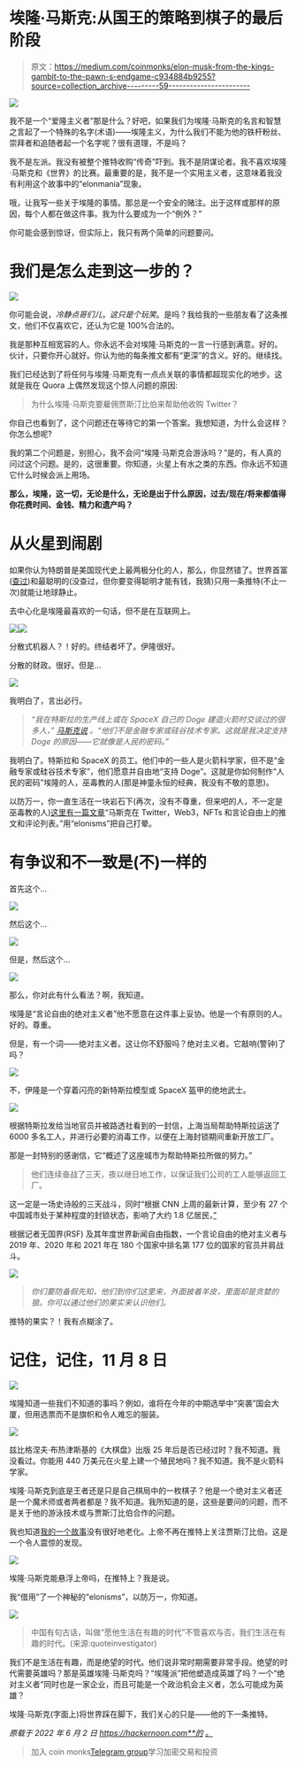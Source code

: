 # 埃隆·马斯克:从国王的策略到棋子的最后阶段

> 原文：<https://medium.com/coinmonks/elon-musk-from-the-kings-gambit-to-the-pawn-s-endgame-c934884b9255?source=collection_archive---------59----------------------->

![](img/e45c21735277fcfbc9b3cce8ec685d30.png)

我不是一个“爱隆主义者”那是什么？好吧，如果我们为埃隆·马斯克的名言和智慧之言起了一个特殊的名字(术语)——埃隆主义，为什么我们不能为他的铁杆粉丝、崇拜者和追随者起一个名字呢？很有道理，不是吗？

我不是左派。我没有被整个推特收购“传奇”吓到。我不是阴谋论者。我不喜欢埃隆·马斯克和《世界》的比赛。最重要的是，我不是一个实用主义者，这意味着我没有利用这个故事中的“elonmania”现象。

哦，让我写一些关于埃隆的事情。那总是一个安全的赌注。出于这样或那样的原因，每个人都在做这件事。我为什么要成为一个“例外？”

你可能会感到惊讶，但实际上，我只有两个简单的问题要问。

# 我们是怎么走到这一步的？

![](img/9e3ee63459655fc7554fd41a3d9b5549.png)

你可能会说，*冷静点哥们儿*，*这只是个玩笑*。是吗？我给我的一些朋友看了这条推文，他们不仅喜欢它，还认为它是 100%合法的。

我是那种互相宽容的人。你永远不会对埃隆·马斯克的一言一行感到满意。好的。伙计，只要你开心就好。你认为他的每条推文都有“更深”的含义。好的。继续找。

我们已经达到了将任何与埃隆·马斯克有一点点关联的事情都超现实化的地步。这就是我在 Quora 上偶然发现这个惊人问题的原因:

> 为什么埃隆·马斯克要雇佣贾斯汀比伯来帮助他收购 Twitter？

你自己也看到了，这个问题还在等待它的第一个答案。我想知道，为什么会这样？你怎么想呢?

我的第二个问题是，别担心，我不会问“埃隆·马斯克会游泳吗？”是的，有人真的问过这个问题。是的，这很重要。你知道，火星上有水之类的东西。你永远不知道它什么时候会派上用场。

**那么，埃隆，这一切，无论是什么，无论是出于什么原因，过去/现在/将来都值得你花费时间、金钱、精力和遗产吗？**

# 从火星到闹剧

如果你认为特朗普是美国现代史上最两极分化的人，那么，你显然错了。世界首富([查过](https://www.forbes.com/real-time-billionaires/?ref=hackernoon.com#792489c43d78))和最聪明的(没查过，但你要变得聪明才能有钱，我猜)只用一条推特(不止一次)就能让地球静止。

去中心化是埃隆最喜欢的一句话，但不是在互联网上。

![](img/36eefd8b45272097ab4618b458c9c5dc.png)![](img/fc825af2ec8306176f213253373f84be.png)

分散式机器人？！好的。终结者坏了。伊隆很好。

分散的财政。很好。但是…

![](img/28d0a344d80eed2be1670951403ecf35.png)

我明白了，言出必行。

> *“我在特斯拉的生产线上或在 SpaceX 自己的 Doge 建造火箭时交谈过的很多人，”* [*马斯克说*](https://www.cnbc.com/2021/10/25/elon-musk-on-his-crypto-portfolio-and-why-he-supports-dogecoin.html?ref=hackernoon.com) *。“他们不是金融专家或硅谷技术专家。这就是我决定支持 Doge 的原因——它就像是人民的密码。”*

我明白了。特斯拉和 SpaceX 的员工。他们中的一些人是火箭科学家，但不是“金融专家或硅谷技术专家”，他们愿意并自由地“支持 Doge”。这就是你如何制作“人民的密码”埃隆的人，巫毒教的人(那是神童永恒的经典，我没有不敬的意思)。

以防万一，你一直生活在一块岩石下(再次，没有不尊重，但来吧的人，不一定是巫毒教的人)[这里有一篇文章](https://economictimes.indiatimes.com/markets/cryptocurrency/elon-musk-takes-a-dig-at-twitter-web3-and-nfts-on-twitter/articleshow/90663043.cms?ref=hackernoon.com)“马斯克在 Twitter，Web3，NFTs 和言论自由上的推文和评论列表。”用“elonisms”把自己打晕。

# 有争议和不一致是(不)一样的

首先这个…

![](img/0c4b770f4959530bdf7ab90528860856.png)

然后这个…

![](img/e7fecf6581b292cbbef4e8f9d9425ff3.png)

但是，然后这个…

![](img/182114a50d99a1dafc81ddac6dfcb037.png)

那么，你对此有什么看法？啊，我知道。

埃隆是“言论自由的绝对主义者”他不愿意在这件事上妥协。他是一个有原则的人。好的。尊重。

但是，有一个词——绝对主义者。这让你不舒服吗？绝对主义者。它敲响(警钟)了吗？

![](img/19a48df7c826d821a10116f37b991ca3.png)

不，伊隆是一个穿着闪亮的新特斯拉模型或 SpaceX 盔甲的绝地武士。

![](img/8842e6f9b6801251606687b43bcf6d89.png)

根据特斯拉发给当地官员并被路透社看到的一封信，上海当局帮助特斯拉运送了 6000 多名工人，并进行必要的消毒工作，以便在上海封锁期间重新开放工厂。

那是一封特别的感谢信，它“概述了这座城市为帮助特斯拉所做的努力。”

> 他们连续奋战了三天，夜以继日地工作，以保证我们公司的工人能够返回工厂。

这一定是一场史诗般的三天战斗，同时“根据 CNN 上周的最新计算，至少有 27 个中国城市处于某种程度的封锁状态，影响了大约 1.8 亿居民，[”](https://edition.cnn.com/2022/05/04/business/byd-china-ev-boom-covid-lockdowns-intl-hnk/index.html?ref=hackernoon.com)

根据记者无国界(RSF) 及其年度世界新闻自由指数，一个言论自由的绝对主义者与 2019 年、2020 年和 2021 年在 180 个国家中排名第 177 位的国家的官员并肩战斗。

![](img/fe783326cb8abfb2626c508e19604716.png)

> *你们要防备假先知，他们到你们这里来，外面披着羊皮，里面却是贪婪的狼。你可以通过他们的果实来认识他们。*

推特的果实？！我有点糊涂了。

# 记住，记住，11 月 8 日

![](img/36d8f5e76cf731134c75796fe45e5cd9.png)

埃隆知道一些我们不知道的事吗？例如，谁将在今年的中期选举中“突袭”国会大厦，但用选票而不是旗帜和令人难忘的服装。

![](img/f62dd1e102f6eb53ed1566cf50df83ff.png)

兹比格涅夫·布热津斯基的《大棋盘》出版 25 年后是否已经过时？我不知道。我没看过。你能用 440 万美元在火星上建一个殖民地吗？我不知道。我不是火箭科学家。

埃隆·马斯克到底是王者还是只是自己棋局中的一枚棋子？他是一个绝对主义者还是一个魔术师或者两者都是？我不知道。我所知道的是，这些是要问的问题，而不是关于他的游泳技术或与贾斯汀比伯合作的问题。

我也知道[我的一个故事](https://hackernoon.com/social-media-taboo-twitter-followers-vs-following-ratio?ref=hackernoon.com)没有很好地老化。上帝不再在推特上关注贾斯汀比伯。这是一个令人震惊的发现。

![](img/f39a4f13a3c23a1ad0e107e44bf1b2dd.png)

埃隆·马斯克能悬浮上帝吗，在推特上？我是说。

我“借用”了一个神秘的“elonisms”，以防万一，你知道。

![](img/ffc430142235b2715a54944ee7f5d6a4.png)

> 中国有句古话，叫做“愿他生活在有趣的时代”不管喜欢与否，我们生活在有趣的时代。(来源:quoteinvestigator)

我们不是生活在有趣，而是绝望的时代。他们说非常时期需要非常手段。绝望的时代需要英雄吗？那是英雄埃隆·马斯克吗？“埃隆派”把他塑造成英雄了吗？一个“绝对主义者”同时也是一家企业，而且可能是一个政治机会主义者，怎么可能成为英雄？

埃隆·马斯克(字面上)将世界踩在脚下，我们关心的只是——他的下一条推特。

*原载于 2022 年 6 月 2 日 https://hackernoon.com**的* [*。*](https://hackernoon.com/elon-musk-from-the-kings-gambit-to-the-pawns-endgame)

> 加入 coin monks[Telegram group](https://t.me/joinchat/Trz8jaxd6xEsBI4p)学习加密交易和投资